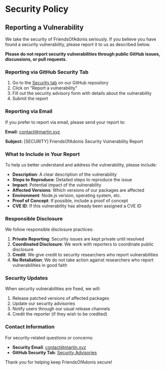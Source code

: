 # Security Policy

## Reporting a Vulnerability

We take the security of FriendsOfAdonis seriously. If you believe you have found a security vulnerability, please report it to us as described below.

**Please do not report security vulnerabilities through public GitHub issues, discussions, or pull requests.**

### Reporting via GitHub Security Tab

1. Go to the [Security tab](https://github.com/FriendsOfAdonis/FriendsOfAdonis/security/advisories) on our GitHub repository
2. Click on "Report a vulnerability"
3. Fill out the security advisory form with details about the vulnerability
4. Submit the report

### Reporting via Email

If you prefer to report via email, please send your report to:

**Email:** [contact@martin.xyz](mailto:contact@martin.xyz)

**Subject:** [SECURITY] FriendsOfAdonis Security Vulnerability Report

### What to Include in Your Report

To help us better understand and address the vulnerability, please include:

- **Description**: A clear description of the vulnerability
- **Steps to Reproduce**: Detailed steps to reproduce the issue
- **Impact**: Potential impact of the vulnerability
- **Affected Versions**: Which versions of our packages are affected
- **Environment**: Node.js version, operating system, etc.
- **Proof of Concept**: If possible, include a proof of concept
- **CVE ID**: If this vulnerability has already been assigned a CVE ID

### Responsible Disclosure

We follow responsible disclosure practices:

1. **Private Reporting**: Security issues are kept private until resolved
2. **Coordinated Disclosure**: We work with reporters to coordinate public disclosure
3. **Credit**: We give credit to security researchers who report vulnerabilities
4. **No Retaliation**: We do not take action against researchers who report vulnerabilities in good faith

### Security Updates

When security vulnerabilities are fixed, we will:

1. Release patched versions of affected packages
2. Update our security advisories
3. Notify users through our usual release channels
4. Credit the reporter (if they wish to be credited)

### Contact Information

For security-related questions or concerns:

- **Security Email**: [contact@martin.xyz](mailto:contact@martin.xyz)
- **GitHub Security Tab**: [Security Advisories](https://github.com/FriendsOfAdonis/FriendsOfAdonis/security/advisories)

Thank you for helping keep FriendsOfAdonis secure! 